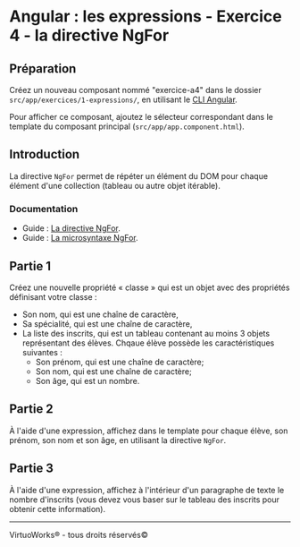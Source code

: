# Angular : les expressions - Exercice 4 - la directive NgFor


## Préparation
Créez un nouveau composant nommé "exercice-a4" dans le dossier `src/app/exercices/1-expressions/`, en utilisant le [CLI Angular](https://angular.io/cli).

Pour afficher ce composant, ajoutez le sélecteur correspondant dans le template du composant principal (`src/app/app.component.html`).


## Introduction

La directive `NgFor` permet de répéter un élément du DOM pour chaque élément d'une collection (tableau ou autre objet itérable).

### Documentation
- Guide : [La directive NgFor](https://angular.io/guide/template-syntax#ngfor).
- Guide : [La microsyntaxe NgFor](https://angular.io/guide/structural-directives#inside-ngfor).


## Partie 1
Créez une nouvelle propriété « classe » qui est un objet avec des propriétés définisant votre classe :
- Son nom, qui est une chaîne de caractère,
- Sa spécialité, qui est une chaîne de caractère,
- La liste des inscrits, qui est un tableau contenant au moins 3 objets représentant des élèves.
  Chqaue élève possède les caractéristiques suivantes :
  - Son prénom, qui est une chaîne de caractère;
  - Son nom, qui est une chaîne de caractère;
  - Son âge, qui est un nombre.


## Partie 2
À l'aide d'une expression, affichez dans le template pour chaque élève, son prénom, son nom et son âge, en utilisant la directive `NgFor`.


## Partie 3
À l'aide d'une expression, affichez à l'intérieur d'un paragraphe de texte le nombre d'inscrits (vous devez vous baser sur le tableau des inscrits pour obtenir cette information).

---

VirtuoWorks® - tous droits réservés©